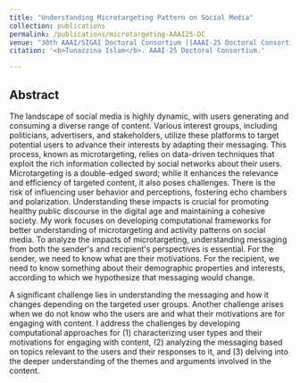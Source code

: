 ```yaml
---
title: "Understanding Microtargeting Pattern on Social Media"
collection: publications
permalink: /publications/microtargeting-AAAI25-DC
venue: "30th AAAI/SIGAI Doctoral Consortium ([AAAI-25 Doctoral Consortium](https://aaai.org/conference/aaai/aaai-25/doctoral-consortium-call/))"
citation: '<b>Tunazzina Islam</b>. AAAI-25 Doctoral Consortium.'

---
```


## Abstract
The landscape of social media is highly dynamic, with users generating and consuming a diverse range of content. Various interest groups, including politicians, advertisers, and stakeholders, utilize these platforms to target potential users to advance their interests by adapting their messaging. This process, known as microtargeting, relies on data-driven techniques that exploit the rich information collected by social networks about their users. Microtargeting is a double-edged sword; while it enhances the relevance and efficiency of targeted content, it also poses challenges. There is the risk of influencing user behavior and perceptions, fostering echo chambers and polarization. Understanding these impacts is crucial for promoting healthy public discourse in the digital age and maintaining a cohesive society. My work focuses on developing computational frameworks for better understanding of microtargeting and activity patterns on social media. To analyze the impacts of microtargeting, understanding messaging from both the sender's and recipient's perspectives is essential. For the sender, we need to know what are their motivations. For the recipient, we need to know something about their demographic properties and interests, according to which we hypothesize that messaging would change.

A significant challenge lies in understanding the messaging and how it changes depending on the targeted user groups. Another challenge arises when we do not know who the users are and what their motivations are for engaging with content. I address the challenges by developing computational approaches for (1) characterizing user types and their motivations for engaging with content, (2) analyzing the messaging based on topics relevant to the users and their responses to it, and (3) delving into the deeper understanding of the themes and arguments involved in the content.

